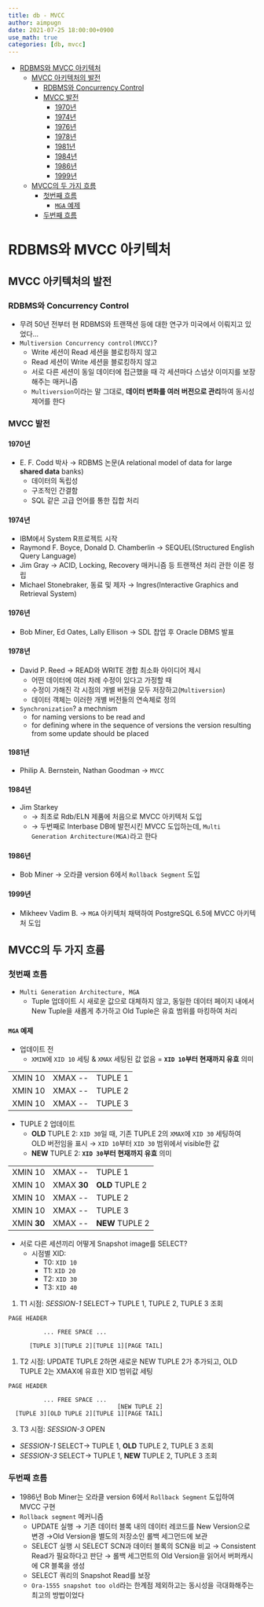 ```yaml
---
title: db - MVCC
author: aimpugn
date: 2021-07-25 18:00:00+0900
use_math: true
categories: [db, mvcc]
---
```


- [RDBMS와 MVCC 아키텍처](#rdbms와-mvcc-아키텍처)
  - [MVCC 아키텍처의 발전](#mvcc-아키텍처의-발전)
    - [RDBMS와 Concurrency Control](#rdbms와-concurrency-control)
    - [MVCC 발전](#mvcc-발전)
      - [1970년](#1970년)
      - [1974년](#1974년)
      - [1976년](#1976년)
      - [1978년](#1978년)
      - [1981년](#1981년)
      - [1984년](#1984년)
      - [1986년](#1986년)
      - [1999년](#1999년)
  - [MVCC의 두 가지 흐름](#mvcc의-두-가지-흐름)
    - [첫번째 흐름](#첫번째-흐름)
      - [`MGA` 예제](#mga-예제)
    - [두번째 흐름](#두번째-흐름)

# RDBMS와 MVCC 아키텍처

## MVCC 아키텍처의 발전

### RDBMS와 Concurrency Control

- 무려 50년 전부터 현 RDBMS와 트랜잭션 등에 대한 연구가 미국에서 이뤄지고 있었다...
- `Multiversion Concurrency control(MVCC)`?
  - Write 세션이 Read 세션을 블로킹하지 않고
  - Read 세션이 Write 세션을 블로킹하지 않고
  - 서로 다른 세션이 동일 데이터에 접근했을 때 각 세션마다 스냅샷 이미지를 보장해주는 매커니즘
  - `Multiversion`이라는 말 그대로, **데이터 변화를 여러 버전으로 관리**하여 동시성 제어를 한다

### MVCC 발전

#### 1970년

- E. F. Codd 박사 $\to$ RDBMS 논문(A relational model of data for large **shared data** banks)
  - 데이터의 독립성
  - 구조적인 간결함
  - SQL 같은 고급 언어를 통한 집합 처리

#### 1974년

- IBM에서 System R프로젝트 시작
- Raymond F. Boyce, Donald D. Chamberlin $\to$ SEQUEL(Structured English Query Language)
- Jim Gray $\to$ ACID, Locking, Recovery 매커니즘 등 트랜잭션 처리 관한 이론 정립
- Michael Stonebraker, 동료 및 제자 $\to$ Ingres(Interactive Graphics and Retrieval System)

#### 1976년

- Bob Miner, Ed Oates, Lally Ellison $\to$ SDL 찹업 후 Oracle DBMS 발표

#### 1978년

- David P. Reed $\to$ READ와 WRITE 경합 최소화 아이디어 제시
  - 어떤 데이터에 여러 차례 수정이 있다고 가정할 때
  - 수정이 가해진 각 시점의 개별 버전을 모두 저장하고(`Multiversion`)
  - 데이터 객체는 이러한 개별 버전들의 연속체로 정의
- `Synchronization`? a mechnism
  - for naming versions to be read and
  - for defining where in the sequence of versions the version resulting from some update should be placed

#### 1981년

- Philip A. Bernstein, Nathan Goodman $\to$ `MVCC`

#### 1984년

- Jim Starkey
  - $\to$ 최초로 Rdb/ELN 제품에 처음으로 MVCC 아키텍처 도입
  - $\to$ 두번째로 Interbase DB에 발전시킨 MVCC 도입하는데, `Multi Generation Architecture(MGA)`라고 한다

#### 1986년

- Bob Miner $\to$ 오라클 version 6에서 `Rollback Segment` 도입

#### 1999년

- Mikheev Vadim B. $\to$ `MGA` 아키텍처 채택하여 PostgreSQL 6.5에 MVCC 아키텍처 도입

## MVCC의 두 가지 흐름

### 첫번째 흐름

- `Multi Generation Architecture, MGA`
  - Tuple 업데이트 시 새로운 값으로 대체하지 않고, 동일한 데이터 페이지 내에서 New Tuple을 새롭게 추가하고 Old Tuple은 유효 범위를 마킹하여 처리

#### `MGA` 예제

- 업데이트 전
  - `XMIN`에 `XID 10` 세팅 & `XMAX` 세팅된 값 없음 = **`XID 10`부터 현재까지 유효** 의미

|         |         |         |
| ------- | ------- | ------- |
| XMIN 10 | XMAX -- | TUPLE 1 |
| XMIN 10 | XMAX -- | TUPLE 2 |
| XMIN 10 | XMAX -- | TUPLE 3 |

- TUPLE 2 업데이트
  - **OLD** TUPLE 2: `XID 30`일 때, 기존 TUPLE 2의 `XMAX`에 `XID 30` 세팅하여 OLD 버전임을 표시  $\to$ `XID 10`부터 `XID 30` 범위에서 visible한 값
  - **NEW** TUPLE 2: **`XID 30`부터 현재까지 유효** 의미

|             |             |                 |
| ----------- | ----------- | --------------- |
| XMIN 10     | XMAX --     | TUPLE 1         |
| XMIN 10     | XMAX **30** | **OLD** TUPLE 2 |
| XMIN 10     | XMAX --     | TUPLE 2         |
| XMIN 10     | XMAX --     | TUPLE 3         |
| XMIN **30** | XMAX --     | **NEW** TUPLE 2 |

- 서로 다른 세션끼리 어떻게 Snapshot image를 SELECT?
  - 시점별 XID:
    - T0: `XID 10`
    - T1: `XID 20`
    - T2: `XID 30`
    - T3: `XID 40`

1. T1 시점: *SESSION-1* SELECT$\to$ TUPLE 1, TUPLE 2, TUPLE 3 조회

```
PAGE HEADER

          ... FREE SPACE ...

      [TUPLE 3][TUPLE 2][TUPLE 1][PAGE TAIL]
```

1. T2 시점: UPDATE TUPLE 2하면 새로운 NEW TUPLE 2가 추가되고, OLD TUPLE 2는 XMAX에 유효한 XID 범위값 세팅

```
PAGE HEADER

          ... FREE SPACE ...
                               [NEW TUPLE 2]
  [TUPLE 3][OLD TUPLE 2][TUPLE 1][PAGE TAIL]
```

3. T3 시점: *SESSION-3* OPEN

- *SESSION-1* SELECT$\to$ TUPLE 1, **OLD** TUPLE 2, TUPLE 3 조회
- *SESSION-3* SELECT$\to$ TUPLE 1, **NEW** TUPLE 2, TUPLE 3 조회

### 두번째 흐름

- 1986년 Bob Miner는 오라클 version 6에서 `Rollback Segment` 도입하여 MVCC 구현
- `Rollback segment` 메커니즘
  - UPDATE 실행  $\to$ 기존 데이터 블록 내의 데이터 레코드를 New Version으로 변경  $\to$Old Version을 별도의 저장소인 롤백 세그먼드에 보관
  - SELECT 실행 시 SELECT SCN과 데이터 블록의 SCN을 비교  $\to$ Consistent Read가 필요하다고 판단  $\to$ 롤백 세그먼트의 Old Version을 읽어서 버퍼캐시에 CR 블록을 생성
  - SELECT 쿼리의 Snapshot Read를 보장
  - `Ora-1555 snapshot too old`라는 한계점 제외하고는 동시성을 극대화해주는 최고의 방법이었다
